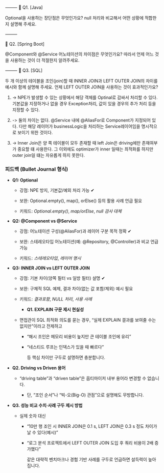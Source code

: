 ⸻
🔹 Q1. [Java]

Optional을 사용하는 장단점은 무엇인가요? null 처리와 비교해서 어떤 상황에 적합한지 설명해 주세요.

⸻

🔹 Q2. [Spring Boot]

@Component와 @Service 어노테이션의 차이점은 무엇인가요? 따라서 언제 어느 것을 사용하는 것이 더 적절한지 알려주세요.

⸻
🔹 Q3. [SQL]

두 개 이상의 테이블을 조인(join)할 때 INNER JOIN과 LEFT OUTER JOIN의 차이를 예시와 함께 설명해 주세요. 언제 LEFT OUTER JOIN을 사용하는 것이 효과적인가요?


1. -> NPE가 발생할 수 있는 상황에서 해당 객체를 Optinal로 감싸서 처리할 수 있다.
   기본값을 지정하거나 없을 경우 Exception처리, 값이 있을 경우의 추가 처리 등을 지정할 수 있다.

2. -> 둘의 차이는 없다. @Service 내에 @AliasFor로 Component가 지정되어 있다. 다만 해당 레이어가 businessLogic을 처리하는 Service레이어임을 명시적으로 보이기 위한 것이다.

3. -> Inner Join은 양 쪽 테이블이 모두 존재할 때 left Join은 driving에만 존재여부가 중요할 떄 사용한다. 그 이외에도 optimizer가 inner 일때는 최적화를 하지만 outer join일 떄는 자유롭게 하지 못한다.

### **피드백 (Bullet Journal 형식)**

- **Q1: Optional**
    
    - 강점: NPE 방지, 기본값/예외 처리 가능 ✔
        
    - 보완: Optional.empty(), map(), orElse() 등의 활용 사례 언급 필요
        
    - 키워드: _Optional.empty()_, _map/orElse_, _null 검사 대체_
        
    
- **Q2: @Component vs @Service**
    
    - 강점: 어노테이션 구성(@AliasFor)과 레이어 구분 목적 정확 ✔
        
    - 보완: 스테레오타입 어노테이션(예: @Repository, @Controller)과 비교 언급 가능
        
    - 키워드: _스테레오타입_, _레이어 명시_
        
    
- **Q3: INNER JOIN vs LEFT OUTER JOIN**
    
    - 강점: 기본 차이(양쪽 필터 vs 일방 필터) 설명 ✔
        
    - 보완: 구체적 SQL 예제, 결과 차이(없는 값 포함/제외) 예시 필요
        
    - 키워드: _결과포함_, _NULL 처리_, _사용 사례_
      
      
      
      - **Q1. EXPLAIN 구문 제시 현실성**
    
    - 면접관이 SQL 최적화 의도를 묻는 경우, “실제 EXPLAIN 결과를 보여줄 수는 없지만”이라고 전제하고
        
        - “해시 조인은 메모리 비용이 높지만 큰 테이블 조인에 유리”
            
        - “네스티드 루프는 인덱스가 있을 때 빠르다”
            
            등 핵심 차이만 구두로 설명하면 충분합니다.
            
        
    
- **Q2. Driving vs Driven 용어**
    
    - “driving table”과 “driven table”은 옵티마이저 내부 용어라 변경할 수 없습니다.
        
        - 단, “조인 순서”나 “빅-오(Big-O) 관점”으로 설명해도 무방합니다.
            
        
    
- **Q3. 성능 비교 수치·사례 구두 제시 방법**
    
    - 실제 숫자 대신
        
        - “10만 행 조인 시 INNER JOIN은 0.1 s, LEFT JOIN은 0.3 s 정도 차이가 날 수 있다(예시)”
            
        - “로그 분석 프로젝트에서 LEFT OUTER JOIN 도입 후 쿼리 비용이 2배 증가했다”
            
            같은 대략적 벤치마크나 경험 기반 사례를 구두로 언급하면 설득력이 높아집니다.